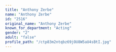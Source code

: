 ```yaml
---
title: "Anthony Zerbe"
name: "Anthony Zerbe"
id: "2516"
original_name: "Anthony Zerbe"
known_for_department: "Acting"
gender: "2"
adult: "false"
profile_path: "/ctp83m2ntqbz69jOU8W5aU4sBtI.jpg"
---
```


